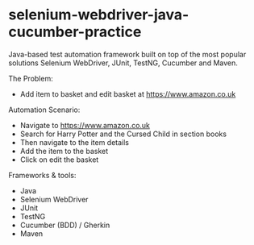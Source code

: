# selenium-webdriver-java-cucumber-practice

Java-based test automation framework built on top of the most popular solutions Selenium WebDriver, JUnit, TestNG, Cucumber and Maven.

The Problem: 
- Add item to basket and edit basket at ​https://www.amazon.co.uk

Automation Scenario:
- Navigate to ​https://www.amazon.co.uk
- Search for Harry Potter and the Cursed Child in section books
- Then navigate to the item details
- Add the item to the basket
- Click on edit the basket

Frameworks & tools:
- Java
- Selenium WebDriver
- JUnit
- TestNG
- Cucumber (BDD) / Gherkin
- Maven
